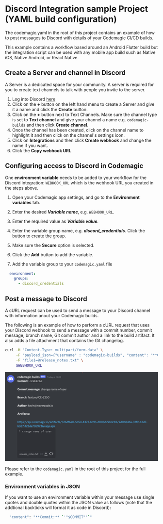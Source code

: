 # Discord Integration sample Project (YAML build configuration)

The codemagic.yaml in the root of this project contains an example of how to post messages to Discord with details of your Codemagic CI/CD builds. 

This example contains a workflow based around an Android Flutter build but the integration script can be used with any mobile app build such as Native iOS, Native Android, or React Native.


## Create a Server and channel in Discord

A Server is a dedicated space for your community. A server is required for you to create text channels to talk with people you invite to the server. 

1. Log into Discord [here](https://discord.com/login)
2. Click on the **+** button on the left hand menu to create a Server and give it a name and click the **Create** button. 
3. Click on the **+** button next to Text Channels. Make sure the channel type is set to **Text channel** and give your channel a name e.g. `codemagic-builds` and then click **Create channel**.
4. Once the channel has been created, click on the channel name to highlight it and then click on the channel's settings icon.
5. Click on **Integrations** and then click **Create webhook** and change the name if you want.
6. Click the **Copy webhook URL**

## Configuring access to Discord in Codemagic

One **environment variable**  needs to be added to your workflow for the Discord integration: `WEBHOOK_URL` which is the webhook URL you created in the steps above.

1. Open your Codemagic app settings, and go to the **Environment variables** tab.
2. Enter the desired **_Variable name_**, e.g. `WEBHOOK_URL`.
3. Enter the required value as **_Variable value_**.
4. Enter the variable group name, e.g. **_discord_credentials_**. Click the button to create the group.
5. Make sure the **Secure** option is selected.
6. Click the **Add** button to add the variable.

7. Add the variable group to your `codemagic.yaml` file
``` yaml
  environment:
    groups:
      - discord_credentials
```

## Post a message to Discord 

A cURL request can be used to send a message to your Discord channel with information anout your Codemagic builds. 

The following is an example of how to perform a cURL request that uses your Discord webhook to send a message with a commit number, commit message, branch name, Git commit author and a link to the build artifact. It also adds a file attachment that contains the Git changelog. 


``` bash
curl -H "Content-Type: multipart/form-data" \
     -F 'payload_json={"username" : "codemagic-builds", "content": "**Commit:** `'"$COMMIT"'`\n\n**Commit message:** '"$COMMIT_MESSAGE"'\n\n**Branch:** '"$FCI_BRANCH"'\n\n**Author:** '"$AUTHOR"'\n\n**Artifacts: **\n\n'"$APP_LINK"'\n\n"}' \
     -F "file1=@release_notes.txt" \
     $WEBHOOK_URL
```

![Discord message](./discord-message.png?raw=true "Discord")

Please refer to the `codemagic.yaml` in the root of this project for the full example.

### Environment variables in JSON

If you want to use an environment variable within your message use single quotes and double quotes within the JSON value as follows (note that the addtional backticks will format it as code in Discord):

``` bash
  "content": "**Commit:** `'"$COMMIT"'`"
```
